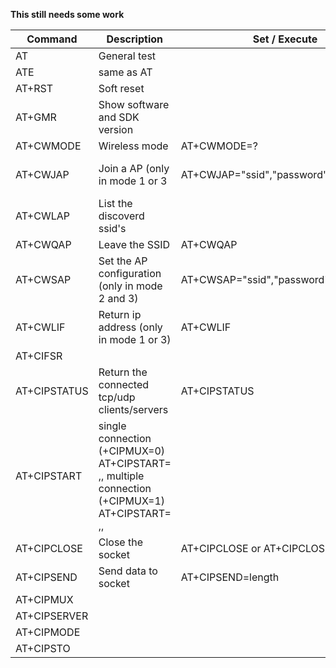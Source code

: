 **This still needs some work**

| Command  | Description | Set / Execute | Query | Test | Parameters |
| -------- | ----------- | ------------- | ----- | ---- | ---------- |
| AT | General test | | | | |
| ATE | same as AT  | | | |
| AT+RST | Soft reset | | | |
| AT+GMR | Show software and SDK version
| AT+CWMODE | Wireless mode | AT+CWMODE=? | | | |  1=Station, 2=AP, 3=Hybrid(both)
| AT+CWJAP | Join a AP (only in mode 1 or 3 | AT+CWJAP="ssid","password" | AT+CWJAP? | | replace ssid with your network name and password with the network password (leave the quotes)
| AT+CWLAP | List the discoverd ssid's | | AT+CWLAP | | |
| AT+CWQAP | Leave the SSID | AT+CWQAP | | | |
| AT+CWSAP | Set the AP configuration (only in mode 2 and 3) | AT+CWSAP="ssid","password",channel,enc
| AT+CWLIF | Return ip address (only in mode 1 or 3) | AT+CWLIF 
| AT+CIFSR | 
| AT+CIPSTATUS | Return the connected tcp/udp clients/servers | AT+CIPSTATUS |||| <id>,<type>,<addr>,<port>,<tetype>= client or server mode
| AT+CIPSTART |  single connection (+CIPMUX=0) AT+CIPSTART= <type>,<addr>,<port> multiple connection (+CIPMUX=1) AT+CIPSTART= <id><type>,<addr>, <port> | | | |  id = 0-4, type = TCP/UDP, addr = IP address, port= port; eg. Connect to another TCP server, set multiple connection first: AT+CIPMUX=1; connect:  AT+CIPSTART=4,"TCP","X1.X2.X3.X4",9999
| AT+CIPCLOSE | Close the socket | AT+CIPCLOSE or AT+CIPCLOSE=id | | | replace id with the socket id
| AT+CIPSEND | Send data to socket | AT+CIPSEND=length
| AT+CIPMUX | 
| AT+CIPSERVER | 
| AT+CIPMODE | 
| AT+CIPSTO